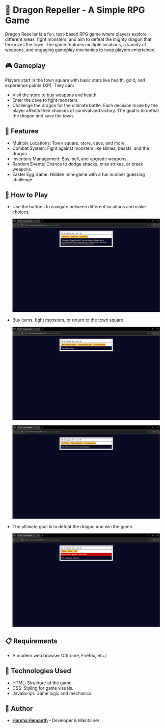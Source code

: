 # 🐉 Dragon Repeller - A Simple RPG Game
Dragon Repeller is a fun, text-based RPG game where players explore different areas, fight monsters, and aim to defeat the mighty dragon that terrorizes the town. The game features multiple locations, a variety of weapons, and engaging gameplay mechanics to keep players entertained.

## 🎮 Gameplay
Players start in the town square with basic stats like health, gold, and experience points (XP). They can:
- Visit the store to buy weapons and health.
- Enter the cave to fight monsters.
- Challenge the dragon for the ultimate battle.
Each decision made by the player affects their chances of survival and victory. The goal is to defeat the dragon and save the town.

## 🚀 Features
- Multiple Locations: Town square, store, cave, and more.
- Combat System: Fight against monsters like slimes, beasts, and the dragon.
- Inventory Management: Buy, sell, and upgrade weapons.
- Random Events: Chance to dodge attacks, miss strikes, or break weapons.
- Easter Egg Game: Hidden mini-game with a fun number guessing challenge.

## 📜 How to Play
- Use the buttons to navigate between different locations and make choices.

  ![Home](./output_images/Home.png)
  
- Buy items, fight monsters, or return to the town square.
  
  ![Store](./output_images/Store.png)

  ![Cave](./output_images/Cave.png)
- The ultimate goal is to defeat the dragon and win the game.
  
  ![Fight Dragon](./output_images/Fight_Dragon.png)

## 📋 Requirements
- A modern web browser (Chrome, Firefox, etc.)

## 🧰 Technologies Used
- HTML: Structure of the game.
- CSS: Styling for game visuals.
- JavaScript: Game logic and mechanics.

## 👤 Author
- **[Harsha Hemanth](https://github.com/Harsha-Hemanth)** - Developer & Maintainer

